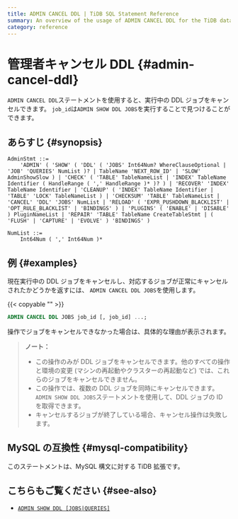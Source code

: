 ```yaml
---
title: ADMIN CANCEL DDL | TiDB SQL Statement Reference
summary: An overview of the usage of ADMIN CANCEL DDL for the TiDB database.
category: reference
---
```


# 管理者キャンセル DDL {#admin-cancel-ddl}

`ADMIN CANCEL DDL`ステートメントを使用すると、実行中の DDL ジョブをキャンセルできます。 `job_id`は`ADMIN SHOW DDL JOBS`を実行することで見つけることができます。

## あらすじ {#synopsis}

```ebnf+diagram
AdminStmt ::=
    'ADMIN' ( 'SHOW' ( 'DDL' ( 'JOBS' Int64Num? WhereClauseOptional | 'JOB' 'QUERIES' NumList )? | TableName 'NEXT_ROW_ID' | 'SLOW' AdminShowSlow ) | 'CHECK' ( 'TABLE' TableNameList | 'INDEX' TableName Identifier ( HandleRange ( ',' HandleRange )* )? ) | 'RECOVER' 'INDEX' TableName Identifier | 'CLEANUP' ( 'INDEX' TableName Identifier | 'TABLE' 'LOCK' TableNameList ) | 'CHECKSUM' 'TABLE' TableNameList | 'CANCEL' 'DDL' 'JOBS' NumList | 'RELOAD' ( 'EXPR_PUSHDOWN_BLACKLIST' | 'OPT_RULE_BLACKLIST' | 'BINDINGS' ) | 'PLUGINS' ( 'ENABLE' | 'DISABLE' ) PluginNameList | 'REPAIR' 'TABLE' TableName CreateTableStmt | ( 'FLUSH' | 'CAPTURE' | 'EVOLVE' ) 'BINDINGS' )

NumList ::=
    Int64Num ( ',' Int64Num )*
```

## 例 {#examples}

現在実行中の DDL ジョブをキャンセルし、対応するジョブが正常にキャンセルされたかどうかを返すには、 `ADMIN CANCEL DDL JOBS`を使用します。

{{< copyable "" >}}

```sql
ADMIN CANCEL DDL JOBS job_id [, job_id] ...;
```

操作でジョブをキャンセルできなかった場合は、具体的な理由が表示されます。

> **ノート：**
>
> -   この操作のみが DDL ジョブをキャンセルできます。他のすべての操作と環境の変更 (マシンの再起動やクラスターの再起動など) では、これらのジョブをキャンセルできません。
> -   この操作では、複数の DDL ジョブを同時にキャンセルできます。 `ADMIN SHOW DDL JOBS`ステートメントを使用して、DDL ジョブの ID を取得できます。
> -   キャンセルするジョブが終了している場合、キャンセル操作は失敗します。

## MySQL の互換性 {#mysql-compatibility}

このステートメントは、MySQL 構文に対する TiDB 拡張です。

## こちらもご覧ください {#see-also}

-   [`ADMIN SHOW DDL [JOBS|QUERIES]`](/sql-statements/sql-statement-admin-show-ddl.md)
